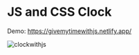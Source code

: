 # JS and CSS Clock

Demo: https://givemytimewithjs.netlify.app/

![clockwithjs](https://user-images.githubusercontent.com/81578763/170890374-d81f405d-e5cf-4bdd-8582-932e61b7983b.png)
